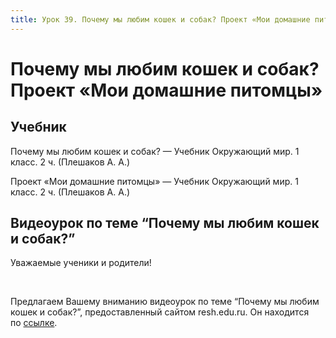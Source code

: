```yaml
---
title: Урок 39. Почему мы любим кошек и собак? Проект «Мои домашние питомцы»
---
```


# Почему мы любим кошек и собак? Проект «Мои домашние питомцы»

## Учебник

Почему мы любим кошек и собак? — Учебник Окружающий мир. 1 класс. 2 ч. (Плешаков А. А.)

Проект «Мои домашние питомцы» — Учебник Окружающий мир. 1 класс. 2 ч. (Плешаков А. А.)

## Видеоурок по теме “Почему мы любим кошек и собак?”

<p>Уважаемые ученики и родители!</p>
<p>&nbsp;</p>
<p>Предлагаем Вашему вниманию видеоурок по теме &ldquo;Почему мы любим кошек и собак?&rdquo;, предоставленный сайтом resh.edu.ru. Он находится по&nbsp;<a href="https://resh.edu.ru/subject/lesson/3664/main/154785/">ссылке</a>.</p>